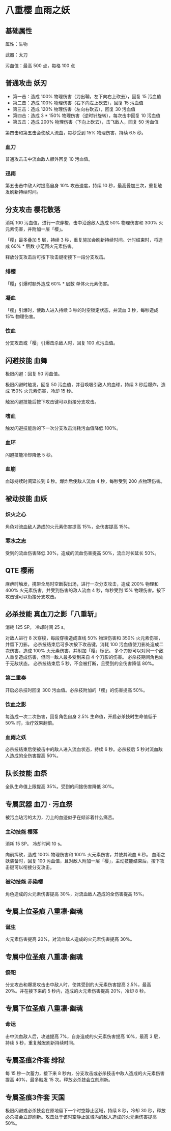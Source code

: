 # 八重樱 血雨之妖

## 基础属性

属性：生物

武器：太刀

污血值：最高 500 点，每格 100 点

## 普通攻击 妖刃

* 第一击：造成 100% 物理伤害（刀出鞘，左下向右上砍去），回复 15 污血值
* 第二击：造成 100% 物理伤害（右下向左上砍去），回复 15 污血值
* 第三击：造成 120% 物理伤害（左向右砍去），回复 30 污血值
* 第四击：造成 3 * 150% 物理伤害（逆时针旋转），每次击中回复 10 污血值
* 第五击：造成 200% 物理伤害（下向上砍去），击飞敌人，回复 50 污血值

第四击和第五击会使敌人流血，每秒受到 15% 物理伤害，持续 6.5 秒。

### 血刀

普通攻击击中流血敌人额外回复 10 污血值。

### 迅雨

第五击击中敌人时提高自身 10% 攻击速度，持续 10 秒，最高叠加三次，重复触发刷新持续时间。

## 分支攻击 樱花散落

消耗 100 污血值，进行一次穿梭，击中沿途敌人造成 50% 物理伤害和 300% 火元素伤害，并附加一层「樱」。

「樱」最多叠加 5 层，持续 3 秒，重复施加会刷新持续时间。计时结束时，将造成 60% * 层数 小范围火元素伤害。

释放分支攻击后可按下攻击键衔接下一段分支攻击。

### 绯樱

「樱」引爆时额外造成 60% * 层数 单体火元素伤害。

### 凝血

「樱」引爆时，使敌人进入持续 3 秒的时空锁定状态，并流血 3 秒，每秒造成 15% 物理伤害。

### 饮血

分支攻击或「樱」引爆击杀敌人时，回复 100 点污血值。

## 闪避技能 血舞

极限闪避：回复 50 污血值。

极限闪避时触发，回复 50 污血值，并召唤吸引敌人的血球，持续 3 秒后爆炸，造成 150% 火元素伤害，冷却 15 秒。

触发闪避技能后按下攻击键可以衔接分支攻击。

### 嗜血

触发闪避技能后的下一次分支攻击消耗污血值降低 100%。

### 血环

闪避技能冷却降低 5 秒。

### 血崩

血球持续时间延长到 6 秒。爆炸后使敌人流血 4 秒，每秒受到 200 点物理伤害。

## 被动技能 血妖

### 炽火之心

角色对流血敌人造成的火元素伤害提高 15%，全伤害提高 15%。

### 寒水之志

受到的流血伤害降低 30%，造成的流血伤害提高 50%，流血时长延长 50%。

## QTE 樱雨

麻痹时触发，携带全局时空断裂出场，进行一次分支攻击，造成 200% 物理和 400% 火元素伤害，并受到伤害的敌人流血 4 秒，每秒受到 15% 物理伤害。按下攻击键可以衔接分支攻击。

## 必杀技能 真血刀之影「八重斩」

消耗 125 SP。
冷却时间 25 s。

对敌人进行 8 次穿梭，每段穿梭造成直线 50% 物理伤害和 350% 火元素伤害，并留下刀影。
必杀技结束后可多次按下攻击键，消耗 100 污血值使刀影处造成二次伤害，造成 100% 火元素伤害，并附加「樱」标记。
多个刀影可以对同一个敌人重复造成伤害，但同一敌人最多受到来自 4 个刀影的伤害。
必杀技期间角色处于无敌状态。
必杀技结束后 5 秒，不会被打断，且受到的全伤害降低 80%。

### 第二重奏

开启必杀技时回复 300 污血值。必杀技附加的「樱」的伤害提高 50%。

### 饮血之影

每造成一次二次伤害，回复角色自身 2.5% 生命值，开启必杀技时生命值低于 50% 时，治疗效果翻倍。

### 血雨之妖

必杀技结束后使被击中的敌人进入流血状态，持续 6 秒。必杀技后 5 秒对流血敌人造成的全伤害提高 50%。

## 队长技能 血祭

全队生命值上限提高 35%。受到的间接伤害降低 30%。

## 专属武器 血刀 · 污血祭

被污血玷污的太刀，刀上的血迹似乎在倾诉着什么痛苦。

### 主动技能 樱落

消耗 15 SP。
冷却时间 10 s。

向前挥砍，造成 100% 物理伤害和 100% 火元素伤害，并使其流血 6 秒。
血雨之妖装备时，回复 100 污血值，且对敌人附加一层「樱」，主动技能结束后，按下攻击键可以衔接分支攻击。

### 被动技能 赤染樱

角色造成的火元素伤害提高 30%，对流血敌人造成的全伤害提高 15%。

## 专属上位圣痕 八重凛·幽魂

### 诞生

火元素伤害提高 20%，对流血敌人造成的火元素伤害提高 30%。

## 专属中位圣痕 八重凛·幽魂

### 祭祀

分支攻击和爆发攻击击中敌人时，使其受到的火元素伤害提高 2.5%，最高 20%。并在接下来的 5 秒内，造成的火元素伤害提高 20%，冷却 8 秒。

## 专属下位圣痕 八重凛·幽魂

### 命运

击中流血敌人后，攻速提高 7%，自身造成的火元素伤害提高 10%，最高 3 层，持续 5 秒，重复触发刷新持续时间。

## 专属圣痕2件套 绯狱

每 15 秒一次蓄力，接下来 8 秒内，分支攻击或必杀技击中敌人造成的火元素伤害提高 40%，最多触发 15 次。释放必杀技会立刻刷新。

## 专属圣痕3件套 天国

极限闪避或必杀技会在原地留下一个时空静止区域，持续 8 秒，冷却 30 秒，释放必杀技会立即刷新。攻击处于该时空静止区域内的敌人造成的火元素伤害提高 50%。
